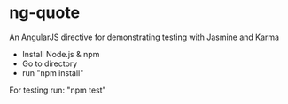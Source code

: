 ng-quote
========

An AngularJS directive for demonstrating testing with Jasmine and Karma

- Install Node.js & npm
- Go to directory
- run "npm install"

For testing run: "npm test"
